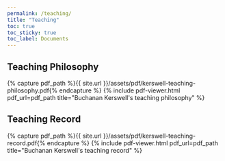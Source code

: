```yaml
---
permalink: /teaching/
title: "Teaching"
toc: true
toc_sticky: true
toc_label: Documents
---
```

## Teaching Philosophy

{% capture pdf_path %}{{ site.url }}/assets/pdf/kerswell-teaching-philosophy.pdf{% endcapture %}
{% include pdf-viewer.html
    pdf_url=pdf_path
    title="Buchanan Kerswell's teaching philosophy"
%}

## Teaching Record

{% capture pdf_path %}{{ site.url }}/assets/pdf/kerswell-teaching-record.pdf{% endcapture %}
{% include pdf-viewer.html
    pdf_url=pdf_path
    title="Buchanan Kerswell's teaching record"
%}

